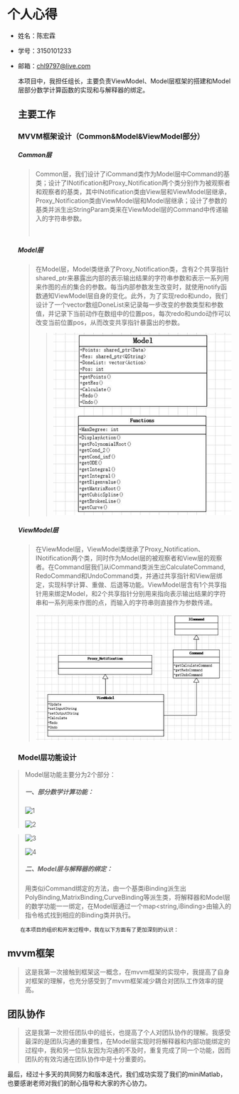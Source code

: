 # 个人心得



* 姓名：陈宏霖


* 学号：3150101233

* 邮箱：chl9797@live.com

  ​	本项目中，我担任组长，主要负责ViewModel、Model层框架的搭建和Model层部分数学计算函数的实现和与解释器的绑定。

  ## 主要工作

  ### MVVM框架设计（Common&Model&ViewModel部分）

  ##### Common层

  >​	Common层，我们设计了iCommand类作为Model层中Command的基类；设计了INotification和Proxy_Notification两个类分别作为被观察者和观察者的基类，其中INotification类由View层和ViewModel层继承，Proxy_Notification类由ViewModel层和Model层继承；设计了参数的基类并派生出StringParam类来在ViewModel层的Command中传递输入的字符串参数。
  >
  >​

  ##### Model层

  >​	在Model层，Model类继承了Proxy_Notification类，含有2个共享指针shared_ptr来暴露出内部的表示输出结果的字符串参数和表示一系列用来作图的点的集合的参数。每当内部参数发生改变时，就使用notify函数通知ViewModel层自身的变化。此外，为了实现redo和undo，我们设计了一个vector数组DoneList来记录每一步改变的参数类型和参数值，并记录下当前动作在数组中的位置pos，每次redo和undo动作可以改变当前位置pos，从而改变共享指针暴露出的参数。
  >
  >> ![Model设计.jpg](https://github.com/Lppy/Calculation/blob/master/doc/%E8%AE%BE%E8%AE%A1%E5%9B%BE/Model%E8%AE%BE%E8%AE%A1.jpg?raw=true)

  ##### ViewModel层

  >​	在ViewModel层，ViewModel类继承了Proxy_Notification、INotification两个类，同时作为Model层的被观察者和View层的观察者。在Command层我们从iCommand类派生出CalculateCommand, RedoCommand和UndoCommand类，并通过共享指针和View层绑定，实现科学计算、重做、后退等功能。ViewModel层含有1个共享指针用来绑定Model，和2个共享指针分别用来指向表示输出结果的字符串和一系列用来作图的点，而输入的字符串则直接作为参数传递。
  >
  >![ViewModel设计.jpg](https://github.com/Lppy/Calculation/blob/master/doc/%E8%AE%BE%E8%AE%A1%E5%9B%BE/ViewModel%E8%AE%BE%E8%AE%A1.jpg?raw=true)

  ### Model层功能设计

>Model层功能主要分为2个部分：
>
>##### 一、部分数学计算功能：
>
>![1](http://i2.kiimg.com/524586/f4c1fa35240b88fc.png)
>
>![2](http://i2.kiimg.com/524586/df3043e4c4069d67.png)

>![3](http://i2.kiimg.com/524586/5a855207852a7179.png)
>
>![4](http://i2.kiimg.com/524586/3cad0b9b44cde489.png)
>
>##### 二、Model层与解释器的绑定：
>
>​	用类似iCommand绑定的方法，由一个基类iBinding派生出PolyBinding,MatrixBinding,CurveBinding等派生类，将解释器和Model层的数学功能一一绑定，在Model层通过一个map\<string,iBinding>由输入的指令格式找到相应的Binding类并执行。



 		在本项目的组织和开发过程中，我在以下方面有了更加深刻的认识：

## mvvm框架

>这是我第一次接触到框架这一概念，在mvvm框架的实现中，我提高了自身对框架的理解，也充分感受到了mvvm框架减少耦合对团队工作效率的提高。

## 团队协作

>这是我第一次担任团队中的组长，也提高了个人对团队协作的理解。我感受最深的是团队沟通的重要性，在Model层实现时将解释器和内部功能绑定的过程中，我和另一位队友因为沟通的不及时，重复完成了同一个功能，因而团队的有效沟通在团队协作中是十分重要的。

​	最后，经过十多天的共同努力和版本迭代，我们成功实现了我们的miniMatlab， 也要感谢老师对我们的耐心指导和大家的齐心协力。